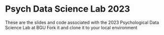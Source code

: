 # Psych Data Science Lab 2023
 These are the slides and code associated with the 2023 Psychological Data Science Lab at BGU
 Fork it and clone it to your local environment

